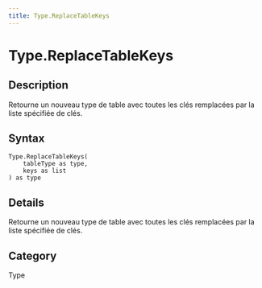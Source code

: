 ```yaml
---
title: Type.ReplaceTableKeys
---
```


# Type.ReplaceTableKeys


## Description

Retourne un nouveau type de table avec toutes les clés remplacées par la liste spécifiée de clés.


## Syntax

```powerquery
Type.ReplaceTableKeys(
    tableType as type,
    keys as list
) as type
```


## Details

Retourne un nouveau type de table avec toutes les clés remplacées par la liste spécifiée de clés.



## Category
Type
